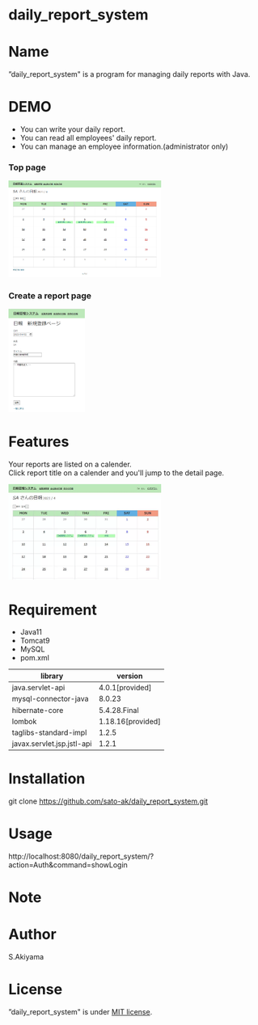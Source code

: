 # daily_report_system
# Name
 
”daily_report_system" is a program for managing daily reports with Java.

# DEMO
* You can write your daily report.<br>
* You can read all employees' daily report.<br>
* You can manage an employee information.(administrator only) 

### Top page
<img src="Toppage.png" width="60%">

### Create a report page
<img src="Create.png" width="30%">


# Features
Your reports are listed on a calender. <br>
Click report title on a calender and you'll jump to the detail page.

<img src="ToppageToDetail.gif" width="60%">

# Requirement

* Java11
* Tomcat9
* MySQL
* pom.xml

|  library          |        version       |
|-----------------|---------------|
|java.servlet-api|4.0.1[provided]|
|mysql-connector-java|8.0.23|
|hibernate-core|5.4.28.Final|
|lombok|1.18.16[provided]|
|taglibs-standard-impl|1.2.5|
|javax.servlet.jsp.jstl-api|1.2.1|




# Installation
git clone https://github.com/sato-ak/daily_report_system.git

# Usage

http://localhost:8080/daily_report_system/?action=Auth&command=showLogin

# Note

# Author

S.Akiyama

# License
”daily_report_system" is under [MIT license](https://en.wikipedia.org/wiki/MIT_License).
